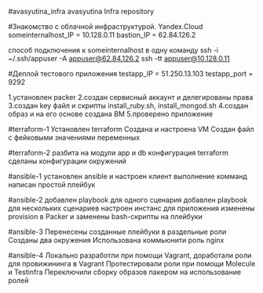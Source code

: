 #avasyutina_infra
avasyutina Infra repository

#Знакомство с облачной инфраструктурой. Yandex.Cloud
someinternalhost_IP = 10.128.0.11
bastion_IP = 62.84.126.2

способ подключения к someinternalhost в одну команду
ssh -i ~/.ssh/appuser -A appuser@62.84.126.2 ssh -tt appuser@10.128.0.11

#Деплой тестового приложения
testapp_IP = 51.250.13.103
testapp_port = 9292

1.установлен packer
2.создан сервисный аккаунт и делегированы права
3.создан key файл и скрипты install_ruby.sh, install_mongod.sh
4.создан образ и на его основе создана ВМ
5.проверено приложение

#terraform-1
Установлен terraform
Создана и настроена VM
Создан файл с фейковыми значениями переменных
    
#terraform-2
разбита на модули app и db конфигурация terraform
сделаны конфигурации окружений

#ansible-1
установлен ansible и настроен клиент
выполнение комманд
написан простой плейбук
	
#ansible-2
добавлен playbook для одного сценария
добавлен playbook для нескольких сценариев
настроен инстанс для приложения
изменены provision в Packer и заменены bash-скрипты на плейбуки
	
#ansible-3
Перенесены созданные плейбуки в раздельные роли
Созданы два окружения
Использована коммьюнити роль nginx

#ansible-4
Локально разработли при помощи Vagrant, доработали роли для провижининга в Vagrant
Протестировали роли при помощи Molecule и Testinfra
Переключили сборку образов пакером на использование ролей
